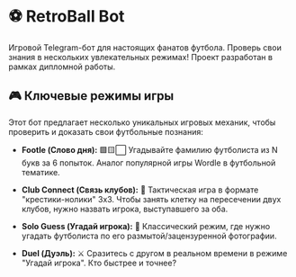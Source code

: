 # ⚽ RetroBall Bot

Игровой Telegram-бот для настоящих фанатов футбола. Проверь свои знания в нескольких увлекательных режимах! Проект разработан в рамках дипломной работы.

## 🎮 Ключевые режимы игры

Этот бот предлагает несколько уникальных игровых механик, чтобы проверить и доказать свои футбольные познания:

*   **Footle (Слово дня):** 🟩🟨⬜ Угадывайте фамилию футболиста из N букв за 6 попыток. Аналог популярной игры Wordle в футбольной тематике.

*   **Club Connect (Связь клубов):** 🧠 Тактическая игра в формате "крестики-нолики" 3x3. Чтобы занять клетку на пересечении двух клубов, нужно назвать игрока, выступавшего за оба.

*   **Solo Guess (Угадай игрока):** 📸 Классический режим, где нужно угадать футболиста по его размытой/зацензуренной фотографии.

*   **Duel (Дуэль):** ⚔️ Сразитесь с другом в реальном времени в режиме "Угадай игрока". Кто быстрее и точнее?
